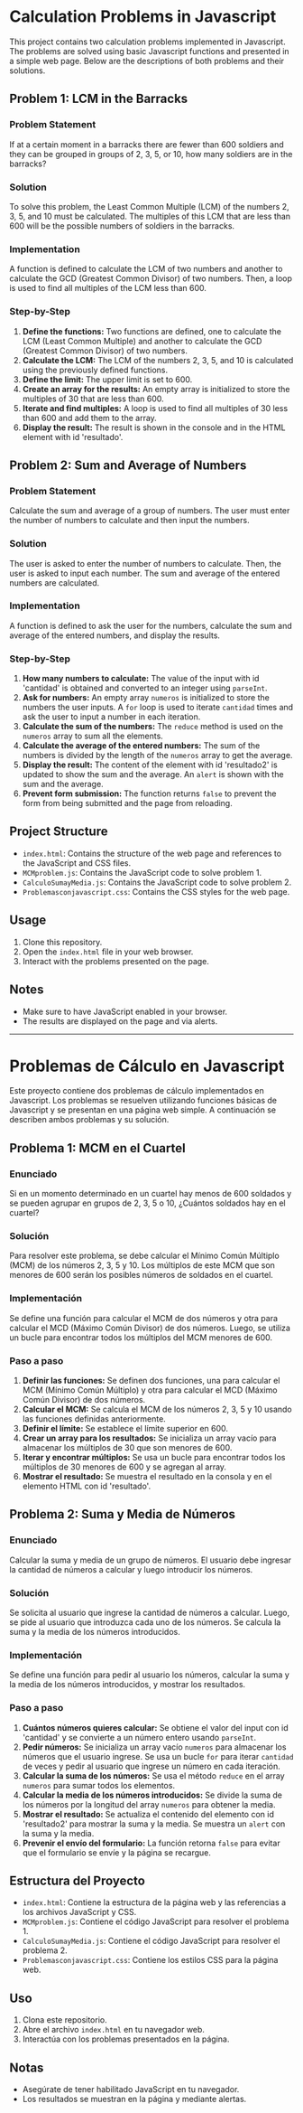 

# Calculation Problems in Javascript

This project contains two calculation problems implemented in Javascript. The problems are solved using basic Javascript functions and presented in a simple web page. Below are the descriptions of both problems and their solutions.

## Problem 1: LCM in the Barracks

### Problem Statement
If at a certain moment in a barracks there are fewer than 600 soldiers and they can be grouped in groups of 2, 3, 5, or 10, how many soldiers are in the barracks?

### Solution
To solve this problem, the Least Common Multiple (LCM) of the numbers 2, 3, 5, and 10 must be calculated. The multiples of this LCM that are less than 600 will be the possible numbers of soldiers in the barracks.

### Implementation
A function is defined to calculate the LCM of two numbers and another to calculate the GCD (Greatest Common Divisor) of two numbers. Then, a loop is used to find all multiples of the LCM less than 600.

### Step-by-Step
1. **Define the functions:** Two functions are defined, one to calculate the LCM (Least Common Multiple) and another to calculate the GCD (Greatest Common Divisor) of two numbers.
2. **Calculate the LCM:** The LCM of the numbers 2, 3, 5, and 10 is calculated using the previously defined functions.
3. **Define the limit:** The upper limit is set to 600.
4. **Create an array for the results:** An empty array is initialized to store the multiples of 30 that are less than 600.
5. **Iterate and find multiples:** A loop is used to find all multiples of 30 less than 600 and add them to the array.
6. **Display the result:** The result is shown in the console and in the HTML element with id 'resultado'.

## Problem 2: Sum and Average of Numbers

### Problem Statement
Calculate the sum and average of a group of numbers. The user must enter the number of numbers to calculate and then input the numbers.

### Solution
The user is asked to enter the number of numbers to calculate. Then, the user is asked to input each number. The sum and average of the entered numbers are calculated.

### Implementation
A function is defined to ask the user for the numbers, calculate the sum and average of the entered numbers, and display the results.

### Step-by-Step
1. **How many numbers to calculate:** The value of the input with id 'cantidad' is obtained and converted to an integer using `parseInt`.
2. **Ask for numbers:** An empty array `numeros` is initialized to store the numbers the user inputs. A `for` loop is used to iterate `cantidad` times and ask the user to input a number in each iteration.
3. **Calculate the sum of the numbers:** The `reduce` method is used on the `numeros` array to sum all the elements.
4. **Calculate the average of the entered numbers:** The sum of the numbers is divided by the length of the `numeros` array to get the average.
5. **Display the result:** The content of the element with id 'resultado2' is updated to show the sum and the average. An `alert` is shown with the sum and the average.
6. **Prevent form submission:** The function returns `false` to prevent the form from being submitted and the page from reloading.

## Project Structure

- `index.html`: Contains the structure of the web page and references to the JavaScript and CSS files.
- `MCMproblem.js`: Contains the JavaScript code to solve problem 1.
- `CalculoSumayMedia.js`: Contains the JavaScript code to solve problem 2.
- `Problemasconjavascript.css`: Contains the CSS styles for the web page.

## Usage

1. Clone this repository.
2. Open the `index.html` file in your web browser.
3. Interact with the problems presented on the page.

## Notes

- Make sure to have JavaScript enabled in your browser.
- The results are displayed on the page and via alerts.

-------------------------------------------------------------------------------------------------------------------------------------------------------------------------

# Problemas de Cálculo en Javascript

Este proyecto contiene dos problemas de cálculo implementados en Javascript. Los problemas se resuelven utilizando funciones básicas de Javascript y se presentan en una página web simple. A continuación se describen ambos problemas y su solución.

## Problema 1: MCM en el Cuartel

### Enunciado
Si en un momento determinado en un cuartel hay menos de 600 soldados y se pueden agrupar en grupos de 2, 3, 5 o 10, ¿Cuántos soldados hay en el cuartel?

### Solución
Para resolver este problema, se debe calcular el Mínimo Común Múltiplo (MCM) de los números 2, 3, 5 y 10. Los múltiplos de este MCM que son menores de 600 serán los posibles números de soldados en el cuartel.

### Implementación
Se define una función para calcular el MCM de dos números y otra para calcular el MCD (Máximo Común Divisor) de dos números. Luego, se utiliza un bucle para encontrar todos los múltiplos del MCM menores de 600.

### Paso a paso
1. **Definir las funciones:** Se definen dos funciones, una para calcular el MCM (Mínimo Común Múltiplo) y otra para calcular el MCD (Máximo Común Divisor) de dos números.
2. **Calcular el MCM:** Se calcula el MCM de los números 2, 3, 5 y 10 usando las funciones definidas anteriormente.
3. **Definir el límite:** Se establece el límite superior en 600.
4. **Crear un array para los resultados:** Se inicializa un array vacío para almacenar los múltiplos de 30 que son menores de 600.
5. **Iterar y encontrar múltiplos:** Se usa un bucle para encontrar todos los múltiplos de 30 menores de 600 y se agregan al array.
6. **Mostrar el resultado:** Se muestra el resultado en la consola y en el elemento HTML con id 'resultado'.

## Problema 2: Suma y Media de Números

### Enunciado
Calcular la suma y media de un grupo de números. El usuario debe ingresar la cantidad de números a calcular y luego introducir los números.

### Solución
Se solicita al usuario que ingrese la cantidad de números a calcular. Luego, se pide al usuario que introduzca cada uno de los números. Se calcula la suma y la media de los números introducidos.

### Implementación
Se define una función para pedir al usuario los números, calcular la suma y la media de los números introducidos, y mostrar los resultados.

### Paso a paso

1. **Cuántos números quieres calcular:** Se obtiene el valor del input con id 'cantidad' y se convierte a un número entero usando `parseInt`.
2. **Pedir números:** Se inicializa un array vacío `numeros` para almacenar los números que el usuario ingrese. Se usa un bucle `for` para iterar `cantidad` de veces y pedir al usuario que ingrese un número en cada iteración.
3. **Calcular la suma de los números:** Se usa el método `reduce` en el array `numeros` para sumar todos los elementos.
4. **Calcular la media de los números introducidos:** Se divide la suma de los números por la longitud del array `numeros` para obtener la media.
5. **Mostrar el resultado:** Se actualiza el contenido del elemento con id 'resultado2' para mostrar la suma y la media. Se muestra un `alert` con la suma y la media.
6. **Prevenir el envío del formulario:** La función retorna `false` para evitar que el formulario se envíe y la página se recargue.

## Estructura del Proyecto

- `index.html`: Contiene la estructura de la página web y las referencias a los archivos JavaScript y CSS.
- `MCMproblem.js`: Contiene el código JavaScript para resolver el problema 1.
- `CalculoSumayMedia.js`: Contiene el código JavaScript para resolver el problema 2.
- `Problemasconjavascript.css`: Contiene los estilos CSS para la página web.

## Uso

1. Clona este repositorio.
2. Abre el archivo `index.html` en tu navegador web.
3. Interactúa con los problemas presentados en la página.

## Notas

- Asegúrate de tener habilitado JavaScript en tu navegador.
- Los resultados se muestran en la página y mediante alertas.

